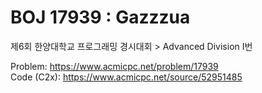 # BOJ 17939 : Gazzzua  
제6회 한양대학교 프로그래밍 경시대회 > Advanced Division I번  
  
Problem: https://www.acmicpc.net/problem/17939  
Code (C2x): https://www.acmicpc.net/source/52951485  
